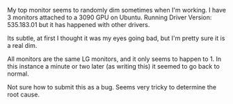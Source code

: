 My top monitor seems to randomly dim sometimes when I'm working. I have 3
monitors attached to a 3090 GPU on Ubuntu. Running Driver Version: 535.183.01
but it has happened with other drivers.

Its subtle, at first I thought it was my eyes going bad, but I'm pretty sure it is a real dim.

All monitors are the same LG monitors, and it only seems to happen to 1. In
this instance a minute or two later (as writing this) it seemed to go back to
normal.

Not sure how to submit this as a bug. Seems very tricky to determine the root cause.
